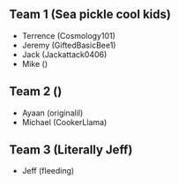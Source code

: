 ## Team 1 (Sea pickle cool kids)
- Terrence (Cosmology101)
- Jeremy (GiftedBasicBee1)
- Jack (Jackattack0406)
- Mike ()
## Team 2 ()
- Ayaan (originalil)
- Michael (CookerLlama)
## Team 3 (Literally Jeff)
- Jeff (fleeding)
